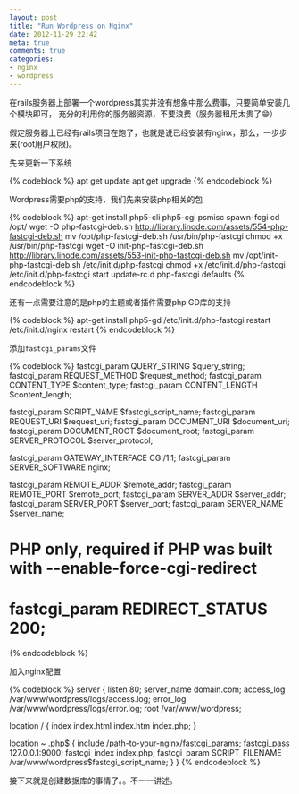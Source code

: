 ```yaml
---
layout: post
title: "Run Wordpress on Nginx"
date: 2012-11-29 22:42
meta: true
comments: true
categories:
- nginx
- wordpress
---
```


在rails服务器上部署一个wordpress其实并没有想象中那么费事，只要简单安装几个模块即可，
充分的利用你的服务器资源，不要浪费（服务器租用太贵了😄）

假定服务器上已经有rails项目在跑了，也就是说已经安装有nginx，那么，一步步来(root用户权限)。


<!--more-->

先来更新一下系统

{% codeblock %}
apt get update
apt get upgrade
{% endcodeblock %}

Wordpress需要php的支持，我们先来安装php相关的包

{% codeblock %}
apt-get install php5-cli php5-cgi psmisc spawn-fcgi
cd /opt/
wget -O php-fastcgi-deb.sh http://library.linode.com/assets/554-php-fastcgi-deb.sh
mv /opt/php-fastcgi-deb.sh /usr/bin/php-fastcgi
chmod +x /usr/bin/php-fastcgi
wget -O init-php-fastcgi-deb.sh http://library.linode.com/assets/553-init-php-fastcgi-deb.sh
mv /opt/init-php-fastcgi-deb.sh /etc/init.d/php-fastcgi
chmod +x /etc/init.d/php-fastcgi
/etc/init.d/php-fastcgi start
update-rc.d php-fastcgi defaults
{% endcodeblock %}

还有一点需要注意的是php的主题或者插件需要php GD库的支持

{% codeblock %}
apt-get install php5-gd
/etc/init.d/php-fastcgi restart
/etc/init.d/nginx restart
{% endcodeblock %}

添加`fastcgi_params`文件

{% codeblock %}
fastcgi_param  QUERY_STRING       $query_string;
fastcgi_param  REQUEST_METHOD     $request_method;
fastcgi_param  CONTENT_TYPE       $content_type;
fastcgi_param  CONTENT_LENGTH     $content_length;

fastcgi_param  SCRIPT_NAME        $fastcgi_script_name;
fastcgi_param  REQUEST_URI        $request_uri;
fastcgi_param  DOCUMENT_URI       $document_uri;
fastcgi_param  DOCUMENT_ROOT      $document_root;
fastcgi_param  SERVER_PROTOCOL    $server_protocol;

fastcgi_param  GATEWAY_INTERFACE  CGI/1.1;
fastcgi_param  SERVER_SOFTWARE    nginx;

fastcgi_param  REMOTE_ADDR        $remote_addr;
fastcgi_param  REMOTE_PORT        $remote_port;
fastcgi_param  SERVER_ADDR        $server_addr;
fastcgi_param  SERVER_PORT        $server_port;
fastcgi_param  SERVER_NAME        $server_name;

# PHP only, required if PHP was built with --enable-force-cgi-redirect
# fastcgi_param  REDIRECT_STATUS    200;
{% endcodeblock %}

加入nginx配置

{% codeblock %}
server {
  listen 80;
  server_name domain.com;
  access_log /var/www/wordpress/logs/access.log;
  error_log /var/www/wordpress/logs/error.log;
  root /var/www/wordpress;

  location / {
    index index.html index.htm index.php;
  }

  location ~ \.php$ {
    include /path-to-your-nginx/fastcgi_params;
    fastcgi_pass 127.0.0.1:9000;
    fastcgi_index index.php;
    fastcgi_param SCRIPT_FILENAME /var/www/wordpress$fastcgi_script_name;
  }
}
{% endcodeblock %}

接下来就是创建数据库的事情了。。不一一讲述。
